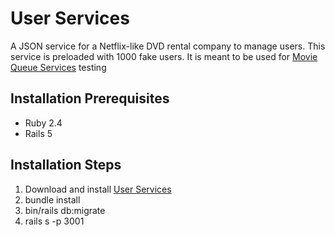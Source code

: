 # User Services
A JSON service for a Netflix-like DVD rental company to manage users.  This service is preloaded with 1000 fake users.  It is meant to be used for [Movie Queue Services](https://github.com/edithau/movie_queue_services) testing



## Installation Prerequisites
- Ruby 2.4
- Rails 5

## Installation Steps

1. Download and install [User Services](https://github.com/edithau/user_services)
2. bundle install
3. bin/rails db:migrate
4. rails s -p 3001

